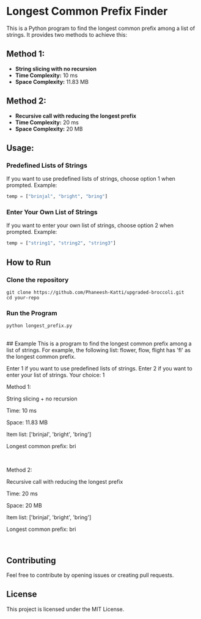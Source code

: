 # Longest Common Prefix Finder

This is a Python program to find the longest common prefix among a list of strings. It provides two methods to achieve this:

## Method 1:

- **String slicing with no recursion**
- **Time Complexity:** 10 ms
- **Space Complexity:** 11.83 MB

## Method 2:

- **Recursive call with reducing the longest prefix**
- **Time Complexity:** 20 ms
- **Space Complexity:** 20 MB

## Usage:

### Predefined Lists of Strings

If you want to use predefined lists of strings, choose option 1 when prompted. Example:

```python
temp = ["brinjal", "bright", "bring"]
```

### Enter Your Own List of Strings

If you want to enter your own list of strings, choose option 2 when prompted. Example:

```python
temp = ["string1", "string2", "string3"]
```

## How to Run

### Clone the repository 
```
git clone https://github.com/Phaneesh-Katti/upgraded-broccoli.git
cd your-repo
```

### Run the Program
```
python longest_prefix.py
```

<br>
## Example
  This is a program to find the longest common prefix among a list of strings. 
  For example, the following list: 
    flower, flow, flight 
  has 'fl' as the longest common prefix.
  
  Enter 1 if you want to use predefined lists of strings. 
  Enter 2 if you want to enter your list of strings. 
  Your choice: 1
  
  Method 1:
  
  String slicing + no recursion
  
  Time: 10 ms
  
  Space: 11.83 MB
  
  Item list: ['brinjal', 'bright', 'bring']
  
  Longest common prefix: bri
  
  <br>
  
  Method 2:
  
  Recursive call with reducing the longest prefix
  
  Time: 20 ms
  
  Space: 20 MB
  
  Item list: ['brinjal', 'bright', 'bring']
  
  Longest common prefix: bri
  
  <br>


## Contributing
Feel free to contribute by opening issues or creating pull requests.

## License
This project is licensed under the MIT License.
